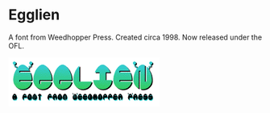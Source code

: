 # Egglien

A font from Weedhopper Press. Created circa 1998. Now released under the OFL.

![Egglien preview](Egglien/egglien.png)
